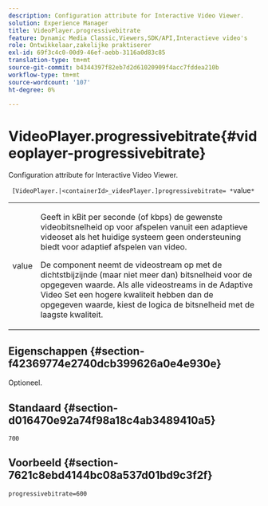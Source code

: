 ```yaml
---
description: Configuration attribute for Interactive Video Viewer.
solution: Experience Manager
title: VideoPlayer.progressivebitrate
feature: Dynamic Media Classic,Viewers,SDK/API,Interactieve video's
role: Ontwikkelaar,zakelijke praktiserer
exl-id: 69f3c4c0-00d9-46ef-aebb-3116a0d83c85
translation-type: tm+mt
source-git-commit: b4344397f82eb7d2d61020909f4acc7fddea210b
workflow-type: tm+mt
source-wordcount: '107'
ht-degree: 0%

---
```


# VideoPlayer.progressivebitrate{#videoplayer-progressivebitrate}

Configuration attribute for Interactive Video Viewer.

` [VideoPlayer.|<containerId>_videoPlayer.]progressivebitrate= *`value`*`

<table id="table_C616483932C2482CA9794DDD7313FD7C"> 
 <tbody> 
  <tr> 
   <td colname="col1"> <p> <span class="codeph"> value</span> </p> </td> 
   <td colname="col2"> <p> Geeft in kBit per seconde (of kbps) de gewenste videobitsnelheid op voor afspelen vanuit een adaptieve videoset als het huidige systeem geen ondersteuning biedt voor adaptief afspelen van video. </p> <p>De component neemt de videostream op met de dichtstbijzijnde (maar niet meer dan) bitsnelheid voor de opgegeven waarde. Als alle videostreams in de Adaptive Video Set een hogere kwaliteit hebben dan de opgegeven waarde, kiest de logica de bitsnelheid met de laagste kwaliteit. </p> </td> 
  </tr> 
 </tbody> 
</table>

## Eigenschappen {#section-f42369774e2740dcb399626a0e4e930e}

Optioneel.

## Standaard {#section-d016470e92a74f98a18c4ab3489410a5}

`700`

## Voorbeeld {#section-7621c8ebd4144bc08a537d01bd9c3f2f}

```
progressivebitrate=600
```
